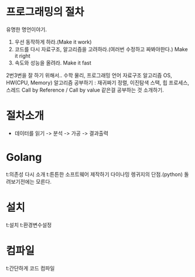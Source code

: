 # 프로그래밍의 절차

유명한 명언이야기.

1. 우선 동작하게 하라.(Make it work)
2. 코드를 다시 자료구조, 알고리즘을 고려하라.(여러번 수정하고 짜봐야한다.) Make it right
3. 속도와 성능을 올려라. Make it fast

2번3번을 잘 하기 위해서..
수학 물리, 프로그래밍 언어 자료구조 알고리즘 OS, HW(CPU, Memory)
알고리즘 공부하기 : 재귀짜기 정렬, 이진탐색 스택, 힙 프로세스, 스레드 Call by Reference / Call by value
같은걸 공부하는 것 소개하기.

# 절차소개
- 데이터를 읽기 -> 분석 -> 가공 -> 결과출력

# Golang
t:의존성 다시 소개
t:튼튼한 소프트웨어 제작하기
다이나밍 렝귀지의 단점.(python) 돌려보기전에는 모른다.

# 설치
t:설치
t:환경변수설정

# 컴파일
t:간단하게 코드 컴파일
